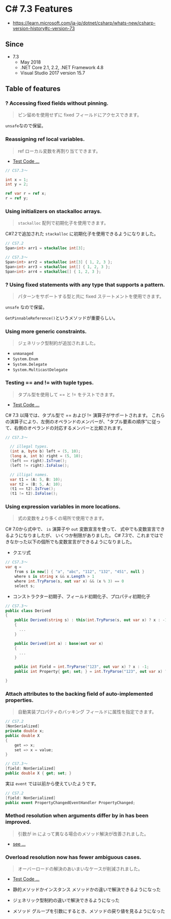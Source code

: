 # C# 7.3 Features

* https://learn.microsoft.com/ja-jp/dotnet/csharp/whats-new/csharp-version-history#c-version-73

## Since

- 7.3
  - May 2018
  - .NET Core 2.1, 2.2, .NET Framework 4.8
  - Visual Studio 2017 version 15.7

## Table of features

### ? Accessing fixed fields without pinning.

> ピン留めを使用せずに fixed フィールドにアクセスできます。

`unsafe`なので保留。


### Reassigning ref local variables.

> ref ローカル変数を再割り当てできます。

* [Test Code ...](/src/Examples.Features.CS7.Tests/CS7minor3/RefLocalVariables/UnitTests.cs)

```cs
// CS7.3～

int x = 1;
int y = 2;

ref var r = ref x;
r = ref y;
```

### Using initializers on stackalloc arrays.

> `stackalloc` 配列で初期化子を使用できます。

C#7.2で追加された `stackalloc` に初期化子を使用できるようになりました。

```cs
// CS7.2
Span<int> arr1 = stackalloc int[3];

// CS7.3～
Span<int> arr2 = stackalloc int[3] { 1, 2, 3 };
Span<int> arr3 = stackalloc int[] { 1, 2, 3 };
Span<int> arr4 = stackalloc[] { 1, 2, 3 };
```


### ? Using fixed statements with any type that supports a pattern.

> パターンをサポートする型と共に fixed ステートメントを使用できます。

`unsafe` なので保留。

`GetPinnableReference()`というメソッドが重要らしい。


### Using more generic constraints.

> ジェネリック型制約が追加されました。

* `unmanaged`
* `System.Enum`
* `System.Delegate`
* `System.MulticastDelegate`


### Testing == and != with tuple types.

> タプル型を使用して == と != をテストできます。

* [Test Code ...](/src/Examples.Features.CS7.Tests/CS7minor3/Tuples/UnitTests.cs)

C# 7.3 以降では、タプル型で == および != 演算子がサポートされます。 これらの演算子により、左側のオペランドのメンバーが、"タプル要素の順序"に従って、右側のオペランドの対応するメンバーと比較されます。

```cs
// CS7.3～

  // illegal types.
  (int a, byte b) left = (5, 10);
  (long a, int b) right = (5, 10);
  (left == right).IsTrue();
  (left != right).IsFalse();

  // illigal names.
  var t1 = (A: 5, B: 10);
  var t2 = (B: 5, A: 10);
  (t1 == t2).IsTrue();
  (t1 != t2).IsFalse();
```

### Using expression variables in more locations.

> 式の変数をより多くの場所で使用できます。

C# 7.0から式中で、 `is` 演算子や `out` 変数宣言を使って、 式中でも変数宣言できるようになりましたが、 いくつか制限がありました。 C# 7.3で、これまではできなかった以下の個所でも変数宣言ができるようになりました。

* クエリ式

```cs
// CS7.3～
var q =
    from s in new[] { "a", "abc", "112", "132", "451", null }
    where s is string x && x.Length > 1
    where int.TryParse(s, out var x) && (x % 3) == 0
    select s;
```

* コンストラクター初期子、フィールド初期化子、プロパティ初期化子

```cs
// CS7.3～
public class Derived
{
    public Derived(string s) : this(int.TryParse(s, out var x) ? x : -1)
    {
      ...
    }

    public Derived(int a) : base(out var x)
    {
      ...
    }

    public int Field = int.TryParse("123", out var x) ? x : -1;
    public int Property{ get; set; } = int.TryParse("123", out var x) ? x : -1;

}
```


### Attach attributes to the backing field of auto-implemented properties.

> 自動実装プロパティのバッキング フィールドに属性を指定できます。

```cs
// CS7.2
[NonSerialized]
private double x;
public double X
{
    get => x;
    set => x = value;
}

// CS7.3～
[field: NonSerialized]
public double X { get; set; }
```

実は `event` では以前から使えていたようです。

```cs
// CS7.2
[field: NonSerialized]
public event PropertyChangedEventHandler PropertyChanged;
```


### Method resolution when arguments differ by in has been improved.

> 引数が in によって異なる場合のメソッド解決が改善されました。

* [see ...](https://docs.microsoft.com/ja-jp/dotnet/csharp/language-reference/keywords/in-parameter-modifier#overload-resolution-rules)


### Overload resolution now has fewer ambiguous cases.

> オーバーロードの解決のあいまいなケースが削減されました。

* [Test Code ...](/src/Examples.Features.CS7.Tests/CS7minor3/OverloadResolution/UnitTests.cs)

* 静的メソッドかインスタンス メソッドかの違いで解決できるようになった
* ジェネリック型制約の違いで解決できるようになった
* メソッド グループを引数にするとき、メソッドの戻り値を見るようになった

